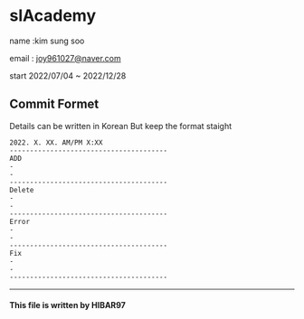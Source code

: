 # slAcademy
name :kim sung soo

email : joy961027@naver.com

start 2022/07/04 ~ 2022/12/28
  
## Commit Formet 
Details can be written in Korean But keep the format staight

```
2022. X. XX. AM/PM X:XX
---------------------------------------
ADD
-
-
---------------------------------------
Delete
-
-
---------------------------------------
Error
-
-
---------------------------------------
Fix
-
-
---------------------------------------
```

-----------------

#### This file is written by HIBAR97
